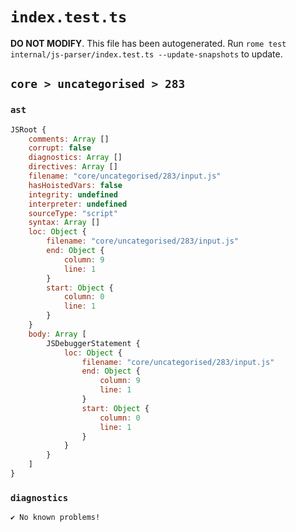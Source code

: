 # `index.test.ts`

**DO NOT MODIFY**. This file has been autogenerated. Run `rome test internal/js-parser/index.test.ts --update-snapshots` to update.

## `core > uncategorised > 283`

### `ast`

```javascript
JSRoot {
	comments: Array []
	corrupt: false
	diagnostics: Array []
	directives: Array []
	filename: "core/uncategorised/283/input.js"
	hasHoistedVars: false
	integrity: undefined
	interpreter: undefined
	sourceType: "script"
	syntax: Array []
	loc: Object {
		filename: "core/uncategorised/283/input.js"
		end: Object {
			column: 9
			line: 1
		}
		start: Object {
			column: 0
			line: 1
		}
	}
	body: Array [
		JSDebuggerStatement {
			loc: Object {
				filename: "core/uncategorised/283/input.js"
				end: Object {
					column: 9
					line: 1
				}
				start: Object {
					column: 0
					line: 1
				}
			}
		}
	]
}
```

### `diagnostics`

```
✔ No known problems!

```

